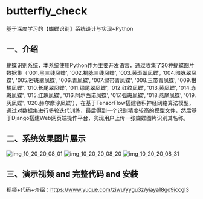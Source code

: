 # butterfly_check
基于深度学习的【蝴蝶识别】系统设计与实现~Python

## 一、介绍
蝴蝶识别系统，本系统使用Python作为主要开发语言，通过收集了20种蝴蝶图片数据集（'001.黑三线凤蝶', '002.褐脉三线凤蝶', '003.黄斑翠凤蝶', '004.暗脉翠凤蝶', '005.密斑翠凤蝶', '006.青凤蝶', '007.绿带青凤蝶', '008.玉带青凤蝶', '009.柑橘凤蝶', '010.长尾翠凤蝶', '011.绿尾翠凤蝶', '012.红纹凤蝶', '013.黄凤蝶', '014.赤斑凤蝶', '015.红珠凤蝶', '016.阿尔西诺凤蝶', '017.弧斑凤蝶', '018.燕尾凤蝶', '019.灰凤蝶', '020.赫尔摩沙凤蝶'），在基于TensorFlow搭建卷积神经网络算法模型，通过对数据集进行多轮迭代训练，最后得到一个识别精度较高的模型文件，然后基于Django搭建Web网页端操作平台，实现用户上传一张蝴蝶图片识别其名称。

## 二、系统效果图片展示
![img_10_20_20_08_01](https://github.com/user-attachments/assets/65648c7a-5347-4ed0-98a1-cd3f3872d275)
![img_10_20_20_08_20](https://github.com/user-attachments/assets/6f087bbf-85a8-42dc-a948-b4a12a500d33)
![img_10_20_20_08_31](https://github.com/user-attachments/assets/6780d38e-345b-4d53-8d7b-aefd82288738)

## 三、演示视频 and 完整代码 and 安装
视频+代码+介绍：https://www.yuque.com/ziwu/yygu3z/yiaya18go9iccgl3

